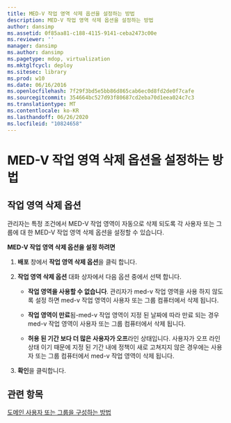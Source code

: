 ```yaml
---
title: MED-V 작업 영역 삭제 옵션을 설정하는 방법
description: MED-V 작업 영역 삭제 옵션을 설정하는 방법
author: dansimp
ms.assetid: 0f85aa81-c188-4115-9141-ceba2473c00e
ms.reviewer: ''
manager: dansimp
ms.author: dansimp
ms.pagetype: mdop, virtualization
ms.mktglfcycl: deploy
ms.sitesec: library
ms.prod: w10
ms.date: 06/16/2016
ms.openlocfilehash: 7f29f3bd5e5bb86d865cab6ec0d8fd2de0f7cafe
ms.sourcegitcommit: 354664bc527d93f80687cd2eba70d1eea024c7c3
ms.translationtype: MT
ms.contentlocale: ko-KR
ms.lasthandoff: 06/26/2020
ms.locfileid: "10824658"
---
```

# MED-V 작업 영역 삭제 옵션을 설정하는 방법


## 작업 영역 삭제 옵션


관리자는 특정 조건에서 MED-V 작업 영역이 자동으로 삭제 되도록 각 사용자 또는 그룹에 대 한 MED-V 작업 영역 삭제 옵션을 설정할 수 있습니다.

**MED-V 작업 영역 삭제 옵션을 설정 하려면**

1.  **배포** 창에서 **작업 영역 삭제 옵션**을 클릭 합니다.

2.  **작업 영역 삭제 옵션** 대화 상자에서 다음 옵션 중에서 선택 합니다.

    -   **작업 영역을 사용할 수 없습니다**. 관리자가 med-v 작업 영역을 사용 하지 않도록 설정 하면 med-v 작업 영역이 사용자 또는 그룹 컴퓨터에서 삭제 됩니다.

    -   **작업 영역이 만료**됨-med-v 작업 영역이 지정 된 날짜에 따라 만료 되는 경우 med-v 작업 영역이 사용자 또는 그룹 컴퓨터에서 삭제 됩니다.

    -   **허용 된 기간 보다 더 많은 사용자가 오프**라인 상태입니다. 사용자가 오프 라인 상태 이기 때문에 지정 된 기간 내에 정책이 새로 고쳐지지 않은 경우에는 사용자 또는 그룹 컴퓨터에서 med-v 작업 영역이 삭제 됩니다.

3.  **확인**을 클릭합니다.

## 관련 항목


[도메인 사용자 또는 그룹을 구성하는 방법](how-to-configure-a-domain-user-or-groupmedvv2.md)

 

 





